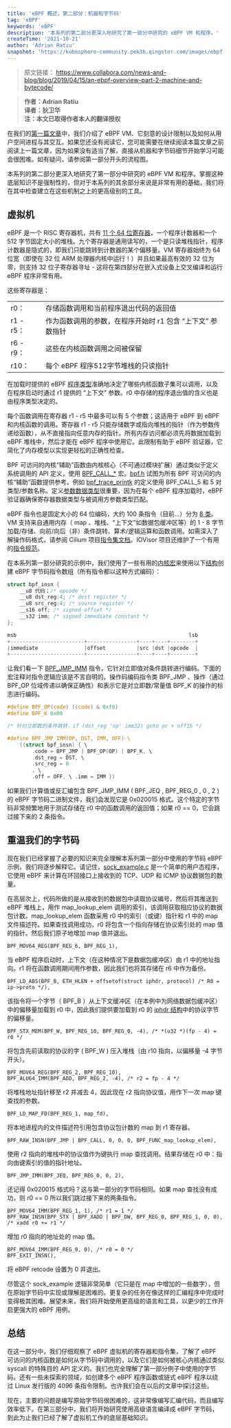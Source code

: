 ```yaml
---
title: 'eBPF 概述，第二部分：机器和字节码'
tag: 'eBPF'
keywords: 'eBPF'
description: '本系列的第二部分更深入地研究了第一部分中研究的 eBPF VM 和程序。'
createTime: '2021-10-21'
author: 'Adrian Ratiu'
snapshot: 'https://kubesphere-community.pek3b.qingstor.com/images/ebpf-guide-cover.png'
---
```


> 原文链接： https://www.collabora.com/news-and-blog/blog/2019/04/15/an-ebpf-overview-part-2-machine-and-bytecode/

> **作者：Adrian Ratiu**<br />
> **译者：狄卫华**<br />
> **注：本文已取得作者本人的翻译授权**

在我们的[第一篇文章](https://kubesphere.com.cn/blogs/ebpf-guide/)中，我们介绍了 eBPF VM、它刻意的设计限制以及如何从用户空间进程与其交互。如果您还没有阅读它，您可能需要在继续阅读本篇文章之前阅读上一篇文章，因为如果没有适当了解，直接从机器和字节码细节开始学习可能会很困难。如有疑问，请参阅第一部分开头的流程图。

本系列的第二部分更深入地研究了第一部分中研究的 eBPF VM 和程序。掌握这种底层知识不是强制性的，但对于本系列的其余部分来说是非常有用的基础，我们将在其中检查建立在这些机制之上的更高级别的工具。

## 虚拟机
eBPF 是一个 RISC 寄存器机，共有 [11 个 64 位寄存器](https://github.com/torvalds/linux/blob/v4.20/include/uapi/linux/bpf.h#L45)，一个程序计数器和一个 512 字节固定大小的堆栈。九个寄存器是通用读写的，一个是只读堆栈指针，程序计数器是隐式的，即我们只能跳转到计数器的某个偏移量。VM 寄存器始终为 64 位宽（即使在 32 位 ARM 处理器内核中运行！）并且如果最高有效的 32 位为零，则支持 32 位子寄存器寻址 - 这将在第四部分在嵌入式设备上交叉编译和运行 eBPF 程序非常有用。

这些寄存器是：

|  |  | 
| -------- | -------- |
| r0：    | 存储函数调用和当前程序退出代码的返回值  | 
|r1 - r5：  |作为函数调用的参数，在程序开始时 r1 包含 “上下文” 参数指针  | 
|r6 - r9：  |这些在内核函数调用之间被保留  | 
|r10：  | 每个 eBPF 程序512字节堆栈的只读指针 | 

在加载时提供的 eBPF [程序类型](https://github.com/torvalds/linux/blob/v4.20/include/uapi/linux/bpf.h#L136)准确地决定了哪些内核函数子集可以调用，以及在程序启动时通过 r1 提供的 “上下文” 参数。r0 中存储的程序退出值的含义也是由程序类型决定的。

每个函数调用在寄存器 r1 - r5 中最多可以有 5 个参数；这适用于 eBPF 到 eBPF 和内核函数的调用。寄存器 r1 - r5 只能存储数字或指向堆栈的指针（作为参数传递给函数），从不直接指向任意内存的指针。所有内存访问都必须先将数据加载到 eBPF 堆栈中，然后才能在 eBPF 程序中使用它。此限制有助于 eBPF 验证器，它简化了内存模型以实现更轻松的正确性检查。

BPF 可访问的内核“辅助”函数由内核核心（不可通过模块扩展）通过类似于定义系统调用的 API 定义，使用 [BPF_CALL_*](https://github.com/torvalds/linux/blob/v4.20/include/linux/filter.h#L441) 宏。[bpf.h](https://github.com/torvalds/linux/blob/v4.20/include/uapi/linux/bpf.h#L420) 试图为所有 BPF 可访问的内核“辅助”函数提供参考。例如 [bpf_trace_printk](https://github.com/torvalds/linux/blob/v4.20/kernel/trace/bpf_trace.c#L163) 的定义使用 BPF_CALL_5 和 5 对类型/参数名称。定义[参数数据类型](https://github.com/torvalds/linux/blob/v4.20/kernel/trace/bpf_trace.c#L276)很重要，因为在每个 eBPF 程序加载时，eBPF 验证器确保寄存器数据类型与被调用方参数类型匹配。

eBPF 指令也是固定大小的 64 位编码，大约 100 条指令（目前...）分为 [8 类](https://github.com/torvalds/linux/blob/v4.20/include/uapi/linux/bpf_common.h#L5)。VM 支持来自通用内存（ map 、堆栈、“上下文”如数据包缓冲区等）的 1 - 8 字节加载/存储、向前/向后（非）条件跳转、算术/逻辑运算和函数调用。如需深入了解操作码格式，请参阅 Cilium 项目[指令集文档](https://cilium.readthedocs.io/en/latest/bpf/#instruction-set)。IOVisor 项目还维护了一个有用的[指令规范](https://github.com/iovisor/bpf-docs/blob/master/eBPF.md)。

在本系列第一部分研究的示例中，我们使用了一些有用的[内核宏](https://github.com/torvalds/linux/blob/v4.20/samples/bpf/bpf_insn.h)来使用以下[结构](https://github.com/torvalds/linux/blob/v4.20/include/uapi/linux/bpf.h#L64)创建 eBPF 字节码指令数组（所有指令都以这种方式编码）：

```c
struct bpf_insn { 
	__u8 代码；/* opcode */ 
	__u8 dst_reg:4; /* dest register */ 
	__u8 src_reg:4; /* source register */ 
	__s16 off; /* signed offset */ 
	__s32 imm; /* signed immediate constant */ 
}; 

msb                                                        lsb
+------------------------+----------------+----+----+--------+
|immediate               |offset          |src |dst |opcode  |
+------------------------+----------------+----+----+--------+
```

让我们看一下 [BPF_JMP_IMM](https://github.com/torvalds/linux/blob/v4.20/samples/bpf/bpf_insn.h#L167) 指令，它针对立即值对条件跳转进行编码。下面的宏注释对指令逻辑应该是不言自明的。操作码编码指令类 BPF_JMP 、操作（通过 BPF_OP 位域传递以确保正确性）和表示它是对立即数/常量值 BPF_K 的操作的标志进行编码。

```c
#define BPF_OP(code) ((code) & 0xf0) 
#define BPF_K 0x00 

/* 针对立即数的条件跳转，if (dst_reg 'op' imm32) goto pc + off16 */ 

#define BPF_JMP_IMM(OP, DST, IMM, OFF) \ 
	((struct bpf_insn) { \ 
		.code = BPF_JMP | BPF_OP(OP) | BPF_K, \ 
		.dst_reg = DST, \ 
		.src_reg = 0 
		, \ 
		.off = OFF, \ .imm = IMM })

```

如果我们计算值或反汇编包含 BPF_JMP_IMM ( BPF_JEQ , BPF_REG_0 , 0 , 2 ) 的 eBPF 字节码二进制文件，我们会发现它是 0x020015 格式。这个特定的字节码非常频繁地用于测试存储在 r0 中的函数调用的返回值；如果 r0 == 0，它会跳过接下来的 2 条指令。

## 重温我们的字节码
现在我们已经掌握了必要的知识来完全理解本系列第一部分中使用的字节码 eBPF 示例，我们将逐步解释它。请记住，[sock_example.c](https://github.com/torvalds/linux/blob/v4.20/samples/bpf/sock_example.c) 是一个简单的用户态程序，它使用 eBPF 来计算在环回接口上接收到的 TCP、UDP 和 ICMP 协议数据包的数量。

在高层次上，代码所做的是从接收到的数据包中读取协议编号，然后将其推送到 eBPF 堆栈上，用作 map_lookup_elem 调用的索引，该调用获取相应协议的数据包计数。map_lookup_elem 函数采用 r0 中的索引（或键）指针和 r1 中的 map 文件描述符。如果查找调用成功，r0 将包含一个指向存储在协议索引处的 map 值的指针。然后我们原子地增加 map 值并退出。

`BPF_MOV64_REG(BPF_REG_6, BPF_REG_1),`

当 eBPF 程序启动时，上下文（在这种情况下是数据包缓冲区）由 r1 中的地址指向。r1 将在函数调用期间用作参数，因此我们也将其存储在 r6 中作为备份。

`BPF_LD_ABS(BPF_B, ETH_HLEN + offsetof(struct iphdr, protocol) /* R0 = ip->proto */),`

该指令将一个字节（ BPF_B ）从上下文缓冲区（在本例中为网络数据包缓冲区）中的偏移量加载到 r0 中，因此我们提供要加载到 r0 的 [iphdr 结构](https://github.com/torvalds/linux/blob/v4.20/include/uapi/linux/ip.h#L86)中的协议字节的偏移量。

`BPF_STX_MEM(BPF_W, BPF_REG_10, BPF_REG_0, -4), /* *(u32 *)(fp - 4) = r0 */`

将包含先前读取的协议的字 ( BPF_W ) 压入堆栈（由 r10 指向，以偏移量 -4 字节开头）。

```c=
BPF_MOV64_REG(BPF_REG_2, BPF_REG_10), 
BPF_ALU64_IMM(BPF_ADD, BPF_REG_2, -4), /* r2 = fp - 4 */
```

将堆栈地址指针移至 r2 并减去 4，因此现在 r2 指向协议值，用作下一次 map 键查找的参数。

`BPF_LD_MAP_FD(BPF_REG_1, map_fd),`

将本地进程内的文件描述符引用包含协议包计数的 map 到 r1 寄存器。

`BPF_RAW_INSN(BPF_JMP | BPF_CALL, 0, 0, 0, BPF_FUNC_map_lookup_elem),`

使用 r2 指向的堆栈中的协议值作为键执行 map 查找调用。结果存储在 r0 中：指向由键索引的值的指针地址。

`BPF_JMP_IMM(BPF_JEQ, BPF_REG_0, 0, 2),`

还记得 0x020015 格式吗？这与第一部分的字节码相同。如果 map 查找没有成功，则 r0 == 0 所以我们跳过接下来的两条指令。

```c=
BPF_MOV64_IMM(BPF_REG_1, 1), /* r1 = 1 */ 
BPF_RAW_INSN(BPF_STX | BPF_XADD | BPF_DW, BPF_REG_0, BPF_REG_1, 0, 0), /* xadd r0 += r1 */
```

增加 r0 指向的地址处的 map 值。

```c=
BPF_MOV64_IMM(BPF_REG_0, 0), /* r0 = 0 */ 
BPF_EXIT_INSN(),
```

将 eBPF retcode 设置为 0 并退出。

尽管这个 sock_example 逻辑非常简单（它只是在 map 中增加的一些数字），但在原始字节码中实现或理解是困难的。更复杂的任务在像这样的汇编程序中完成时变得极其困难。展望未来，我们将开始使用更高级的语言和工具，以更少的工作开启更强大的 eBPF 用例。

## 总结
在这一部分中，我们仔细观察了 eBPF 虚拟机的寄存器和指令集，了解了 eBPF 可访问的内核函数是如何从字节码中调用的，以及它们是如何被核心内核通过类似 syscall 的特殊目的 API 定义的。我们也完全理解了第一部分例子中使用的字节码。还有一些未探索的领域，如创建多个 eBPF 程序函数或链式 eBPF 程序以绕过 Linux 发行版的 4096 条指令限制。也许我们会在以后的文章中探讨这些。

现在，主要的问题是编写原始字节码很困难的，这非常像编写汇编代码，而且编写效率低下。在第三部分中，我们将开始研究使用高级语言编译成 eBPF 字节码，到此为止我们已经了解了虚拟机工作的底层基础知识。
